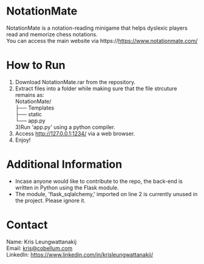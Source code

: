 # NotationMate
NotationMate is a notation-reading minigame that helps dyslexic players read and memorize chess notations. <br/>
You can access the main website via https://https://www.notationmate.com/

# How to Run
1) Download NotationMate.rar from the repository.  
2) Extract files into a folder while making sure that the file strcuture remains as: <br/>
NotationMate/ <br/>
├── Templates <br/>
├── static <br/>
└── app.py <br/>
3)Run 'app.py' using a python compiler.
4) Access http://127.0.0.1:1234/ via a web browser.
5) Enjoy!

# Additional Information
- Incase anyone would like to contribute to the repo, the back-end is written in Python using the Flask module.
- The module, 'flask_sqlalchemy,' imported on line 2 is currently unused in the project. Please ignore it.

# Contact
Name: Kris Leungwattanakij <br/>
Email: kris@cobellum.com <br/>
LinkedIn: https://www.linkedin.com/in/krisleungwattanakij/
